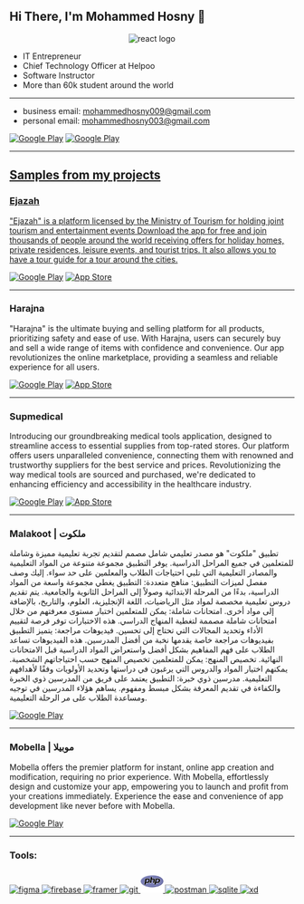<h2> Hi There, I'm Mohammed Hosny 👋 </h2>

<div align="center">
    <img src="https://user-images.githubusercontent.com/114832629/230302399-5d8f34e7-bfc5-4597-8fff-6293044f47bd.png" alt="react logo" width=230> 
</div>

- IT Entrepreneur
- Chief Technology Officer at Helpoo
- Software Instructor
- More than 60k student around the world
<hr>


- business email: mohammedhosny009@gmail.com
- personal email: mohammedhosny003@gmail.com

  
<p> <a href="https://www.facebook.com/El.Nadeem09?mibextid=9R9pXO" target="_blank"><img alt="Google Play" src="https://img.shields.io/badge/Facebook-4267B2.svg?style=for-the-badge&logo=facebook&logoColor=white" /></a> <a href="https://www.linkedin.com/in/mohamed-hosny-93b790227?utm_source=share&utm_campaign=share_via&utm_content=profile&utm_medium=android_app" target="_blank"><img alt="Google Play" src="https://img.shields.io/badge/linkedin-0077b5.svg?style=for-the-badge&logo=linkedin&logoColor=white" /><p>

<hr>

<h2> Samples from my projects </h2>

### Ejazah

"Ejazah" is a platform licensed by the Ministry of Tourism for holding joint tourism and entertainment events
Download the app for free and join thousands of people around the world receiving offers for holiday homes, private residences, leisure events, and tourist trips. It also allows you to have a tour guide for a tour around the cities.

<p><a href="https://play.google.com/store/apps/details?id=com.visoft.ejazah" target="_blank"><img alt="Google Play" src="https://img.shields.io/badge/Get%20it%20on%20google%20play-blue.svg?style=for-the-badge&logo=google-play" /></a> <a href="https://apps.apple.com/eg/app/ejazah-%D8%A5%D8%AC%D8%A7%D8%B2%D8%A9/id6463008785" target="_blank"><img alt="App Store" src="https://img.shields.io/badge/Get%20it%20on%20app%20store-black.svg?style=for-the-badge&logo=app-store&logoColor=white" /></a><p>

<hr>

### Harajna
"Harajna" is the ultimate buying and selling platform for all products, prioritizing safety and ease of use. With Harajna, users can securely buy and sell a wide range of items with confidence and convenience. Our app revolutionizes the online marketplace, providing a seamless and reliable experience for all users.
<p>
 <a href="https://play.google.com/store/apps/details?id=com.visooft.harajna" target="_blank"><img alt="Google Play" src="https://img.shields.io/badge/Get%20it%20on%20google%20play-blue.svg?style=for-the-badge&logo=google-play" /></a> <a href="https://apps.apple.com/us/app/harajna/id6472904170" target="_blank"><img alt="App Store" src="https://img.shields.io/badge/Get%20it%20on%20app%20store-black.svg?style=for-the-badge&logo=app-store&logoColor=white" /></a><p>

<hr>

### Supmedical
Introducing our groundbreaking medical tools application, designed to streamline access to essential supplies from top-rated stores. Our platform offers users unparalleled convenience, connecting them with renowned and trustworthy suppliers for the best service and prices. Revolutionizing the way medical tools are sourced and purchased, we're dedicated to enhancing efficiency and accessibility in the healthcare industry.

<p>

  <a href="https://play.google.com/store/apps/details?id=com.visooft.supmedical" target="_blank"><img alt="Google Play" src="https://img.shields.io/badge/Get%20it%20on%20google%20play-blue.svg?style=for-the-badge&logo=google-play" /></a>
<a href="https://apps.apple.com/us/app/supmedical/id6470377732" target="_blank"><img alt="App Store" src="https://img.shields.io/badge/Get%20it%20on%20app%20store-black.svg?style=for-the-badge&logo=app-store&logoColor=white" /></a><p>

<hr>

### Malakoot | ملكوت

تطبيق "ملكوت"  هو مصدر تعليمي شامل مصمم لتقديم تجربة تعليمية مميزة وشاملة للمتعلمين في جميع المراحل الدراسية. يوفر التطبيق مجموعة متنوعة من المواد التعليمية والمصادر التعليمية التي تلبي احتياجات الطلاب والمعلمين على حد سواء. إليك وصف مفصل لميزات التطبيق:
مناهج متعددة: التطبيق يغطي مجموعة واسعة من المواد الدراسية، بدءًا من المرحلة الابتدائية وصولاً إلى المراحل الثانوية والجامعية. يتم تقديم دروس تعليمية مخصصة لمواد مثل الرياضيات، اللغة الإنجليزية، العلوم، والتاريخ، بالإضافة إلى مواد أخرى.
امتحانات شاملة: يمكن للمتعلمين اختبار مستوى معرفتهم من خلال امتحانات شاملة مصممة لتغطية المنهاج الدراسي. هذه الاختبارات توفر فرصة لتقييم الأداء وتحديد المجالات التي تحتاج إلى تحسين.
فيديوهات مراجعة: يتميز التطبيق بفيديوهات مراجعة خاصة يقدمها نخبة من أفضل المدرسين. هذه الفيديوهات تساعد الطلاب على فهم المفاهيم بشكل أفضل واستعراض المواد الدراسية قبل الامتحانات النهائية.
تخصيص المنهج: يمكن للمتعلمين تخصيص المنهج حسب احتياجاتهم الشخصية. يمكنهم اختيار المواد والدروس التي يرغبون في دراستها وتحديد الأولويات وفقًا لأهدافهم التعليمية.
مدرسين ذوي خبرة: التطبيق يعتمد على فريق من المدرسين ذوي الخبرة والكفاءة في تقديم المعرفة بشكل مبسط ومفهوم. يساهم هؤلاء المدرسين في توجيه ومساعدة الطلاب على مر الرحلة التعليمية.

<p> <a href="https://play.google.com/store/apps/details?id=com.malakoot.course" target="_blank"><img alt="Google Play" src="https://img.shields.io/badge/Get%20it%20on%20google%20play-blue.svg?style=for-the-badge&logo=google-play" /></a><p>

<hr>

### Mobella | موبيلا

Mobella offers the premier platform for instant, online app creation and modification, requiring no prior experience. With Mobella, effortlessly design and customize your app, empowering you to launch and profit from your creations immediately. Experience the ease and convenience of app development like never before with Mobella.

<p><a href="https://play.google.com/store/apps/details?id=com.mobella.appcreator" target="_blank"><img alt="Google Play" src="https://img.shields.io/badge/Get%20it%20on%20google%20play-blue.svg?style=for-the-badge&logo=google-play" /></a><p>

 <hr>
<h3 align="left">Tools:</h3>
<p align="left"> <a href="https://www.figma.com/" target="_blank" rel="noreferrer"> <img src="https://www.vectorlogo.zone/logos/figma/figma-icon.svg" alt="figma" width="40" height="40"/> </a> <a href="https://firebase.google.com/" target="_blank" rel="noreferrer"> <img src="https://www.vectorlogo.zone/logos/firebase/firebase-icon.svg" alt="firebase" width="40" height="40"/> </a> <a href="https://www.framer.com/" target="_blank" rel="noreferrer"> <img src="https://www.vectorlogo.zone/logos/framer/framer-icon.svg" alt="framer" width="40" height="40"/> </a> <a href="https://git-scm.com/" target="_blank" rel="noreferrer"> <img src="https://www.vectorlogo.zone/logos/git-scm/git-scm-icon.svg" alt="git" width="40" height="40"/> </a> <a href="https://www.php.net" target="_blank" rel="noreferrer"> <img src="https://raw.githubusercontent.com/devicons/devicon/master/icons/php/php-original.svg" alt="php" width="40" height="40"/> </a> <a href="https://postman.com" target="_blank" rel="noreferrer"> <img src="https://www.vectorlogo.zone/logos/getpostman/getpostman-icon.svg" alt="postman" width="40" height="40"/> </a> <a href="https://www.sqlite.org/" target="_blank" rel="noreferrer"> <img src="https://www.vectorlogo.zone/logos/sqlite/sqlite-icon.svg" alt="sqlite" width="40" height="40"/> </a> <a href="https://www.adobe.com/products/xd.html" target="_blank" rel="noreferrer"> <img src="https://cdn.worldvectorlogo.com/logos/adobe-xd.svg" alt="xd" width="40" height="40"/> </a> </p>

